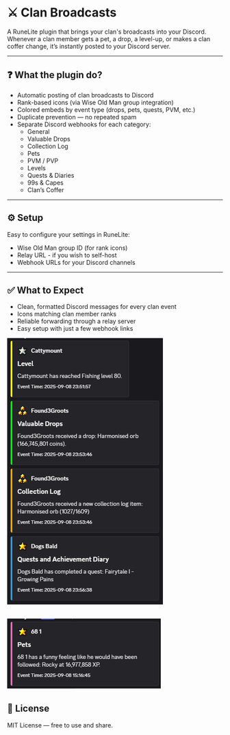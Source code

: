 # ⚔️ Clan Broadcasts

A RuneLite plugin that brings your clan's broadcasts into your Discord.  
Whenever a clan member gets a pet, a drop, a level-up, or makes a clan coffer change, it’s instantly posted to your Discord server.

---

## ❓ What the plugin do?
- Automatic posting of clan broadcasts to Discord
- Rank-based icons (via Wise Old Man group integration)
- Colored embeds by event type (drops, pets, quests, PVM, etc.)
- Duplicate prevention — no repeated spam
- Separate Discord webhooks for each category:
    - General
    - Valuable Drops
    - Collection Log
    - Pets
    - PVM / PVP
    - Levels
    - Quests & Diaries
    - 99s & Capes
    - Clan’s Coffer

---

## ⚙️ Setup
Easy to configure your settings in RuneLite:
- Wise Old Man group ID (for rank icons)
- Relay URL - if you wish to self-host
- Webhook URLs for your Discord channels

---

## ✅ What to Expect
- Clean, formatted Discord messages for every clan event
- Icons matching clan member ranks
- Reliable forwarding through a relay server
- Easy setup with just a few webhook links

![img.png](img.png)

![img_1.png](img_1.png)
---

## 📜 License
MIT License — free to use and share.  
